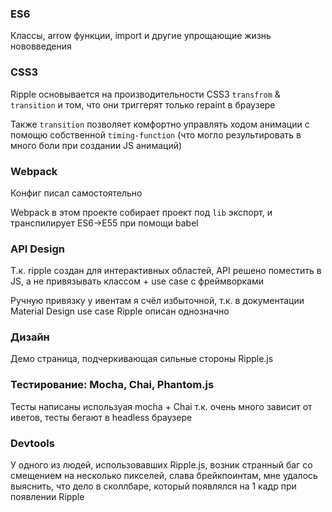 ### ES6 
Классы, arrow функции, import и другие упрощающие жизнь нововведения

### CSS3
Ripple основывается на производительности CSS3 `transfrom` & `transition` и том, что они триггерят только repaint в браузере

Также `transition` позволяет комфортно управлять ходом анимации с помощю собственной `timing-function` (что могло результировать в много боли при создании JS анимаций)

### Webpack
Конфиг писал самостоятельно

Webpack в этом проекте собирает проект под `lib` экспорт, и транспилирует ES6->E55 при помощи babel

### API Design
Т.к. ripple создан для интерактивных областей, API решено поместить в JS, а не привязывать классом + use case с фреймворками

Ручную привязку у ивентам я счёл избыточной, т.к. в документации Material Design use case Ripple описан однозначно

### Дизайн
Демо страница, подчеркивающая сильные стороны Ripple.js 

### Тестирование: Mocha, Chai, Phantom.js
Тесты написаны используая mocha + Chai т.к. очень много зависит от иветов, тесты бегают в headless браузере

### Devtools
У одного из людей, использовавших Ripple.js, возник странный баг со смещением на несколько пикселей, слава брейкпоинтам, мне удалось выяснить, что дело в сколлбаре, который появлялся на 1 кадр при появлении Ripple